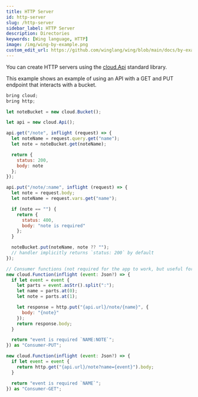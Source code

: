 ```yaml
---
title: HTTP Server
id: http-server
slug: /http-server
sidebar_label: HTTP Server
description: Directories
keywords: [Wing language, HTTP]
image: /img/wing-by-example.png
custom_edit_url: https://github.com/winglang/wing/blob/main/docs/by-example/34-http-server.md
---
```


You can create HTTP servers using the [cloud.Api](/docs/api/standard-library/cloud/api) standard library.

This example shows an example of using an API with a GET and PUT endpoint that interacts with a bucket.


```js playground example title="main.w"
bring cloud;
bring http;

let noteBucket = new cloud.Bucket();

let api = new cloud.Api();

api.get("/note", inflight (request) => {
  let noteName = request.query.get("name"); 
  let note = noteBucket.get(noteName);

  return {
    status: 200,
    body: note
  };
});

api.put("/note/:name", inflight (request) => {
  let note = request.body;
  let noteName = request.vars.get("name");

  if (note == "") {
    return {
      status: 400,
      body: "note is required"
    };
  }

  noteBucket.put(noteName, note ?? "");
  // handler implicitly returns `status: 200` by default
});

// Consumer functions (not required for the app to work, but useful for testing)
new cloud.Function(inflight (event: Json?) => {
  if let event = event {
    let parts = event.asStr().split(":");
    let name = parts.at(0);
    let note = parts.at(1);

    let response = http.put("{api.url}/note/{name}", {
      body: "{note}"
    });
    return response.body;
  }

  return "event is required `NAME:NOTE`";
}) as "Consumer-PUT";

new cloud.Function(inflight (event: Json?) => {
  if let event = event {
    return http.get("{api.url}/note?name={event}").body;
  }

  return "event is required `NAME`";
}) as "Consumer-GET";
```




